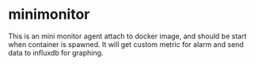 # minimonitor
This is an mini monitor agent attach to docker image, and should be start when container is spawned. It will get custom metric for alarm and send data to influxdb for graphing.
